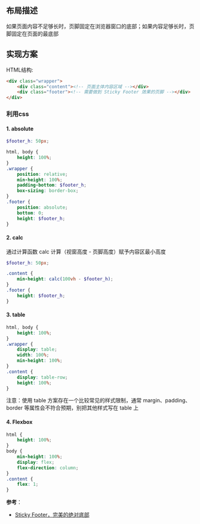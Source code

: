 ## 布局描述
如果页面内容不足够长时，页脚固定在浏览器窗口的底部；如果内容足够长时，页脚固定在页面的最底部

## 实现方案
HTML结构:
```html
<div class="wrapper">
    <div class="content"><!-- 页面主体内容区域 --></div>
    <div class="footer"><!-- 需要做到 Sticky Footer 效果的页脚 --></div>
</div>
```

### 利用css

#### 1. absolute

```scss
$footer_h: 50px;

html, body {
    height: 100%;
}
.wrapper {
    position: relative;
    min-height: 100%;
    padding-bottom: $footer_h;
    box-sizing: border-box;
}
.footer {
    position: absolute;
    bottom: 0;
    height: $footer_h;
}
```

#### 2. calc
通过计算函数 calc 计算（视窗高度 - 页脚高度）赋予内容区最小高度

```scss
$footer_h: 50px;

.content {
    min-height: calc(100vh - $footer_h);
}
.footer {
    height: $footer_h;
}
```

#### 3. table

```scss
html, body {
    height: 100%;
}
.wrapper {
    display: table;
    width: 100%;
    min-height: 100%;
}
.content {
    display: table-row;
    height: 100%;
}
```

注意：使用 table 方案存在一个比较常见的样式限制，通常 margin、padding、border 等属性会不符合预期，别把其他样式写在 table 上

#### 4. Flexbox

```scss
html {
    height: 100%;
}
body {
    min-height: 100%;
    display: flex;
    flex-direction: column;
}
.content {
    flex: 1;
}
```

**参考**：
- [Sticky Footer，完美的绝对底部]()
